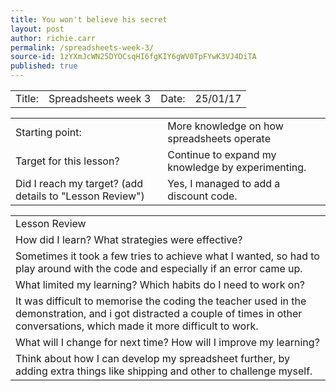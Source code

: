 ```yaml
---
title: You won't believe his secret
layout: post
author: richie.carr
permalink: /spreadsheets-week-3/
source-id: 1zYXmJcWN25DYOCsqHI6fgKIY6gWV0TpFYwK3VJ4DiTA
published: true
---
```

<table>
  <tr>
    <td>Title:  </td>
    <td>Spreadsheets week 3
</td>
    <td> Date:  </td>
    <td>25/01/17
</td>
  </tr>
</table>


<table>
  <tr>
    <td>Starting point:</td>
    <td>More knowledge on how spreadsheets operate</td>
  </tr>
  <tr>
    <td>Target for this lesson?</td>
    <td>Continue to expand my knowledge by experimenting.</td>
  </tr>
  <tr>
    <td>Did I reach my target? 
(add details to "Lesson Review")</td>
    <td>Yes, I managed to add a discount code.</td>
  </tr>
</table>


<table>
  <tr>
    <td>Lesson Review</td>
  </tr>
  <tr>
    <td>How did I learn? What strategies were effective? </td>
  </tr>
  <tr>
    <td>Sometimes it took a few tries to achieve what I wanted, so had to play around with the code and especially if an error came up.</td>
  </tr>
  <tr>
    <td>What limited my learning? Which habits do I need to work on? </td>
  </tr>
  <tr>
    <td>It was difficult to memorise the coding the teacher used in the demonstration, and i got distracted a couple of times in other conversations, which made it more difficult to work.</td>
  </tr>
  <tr>
    <td>What will I change for next time? How will I improve my learning?</td>
  </tr>
  <tr>
    <td>Think about how I can develop my spreadsheet further, by adding extra things like shipping and other to challenge myself.
</td>
  </tr>
</table>


